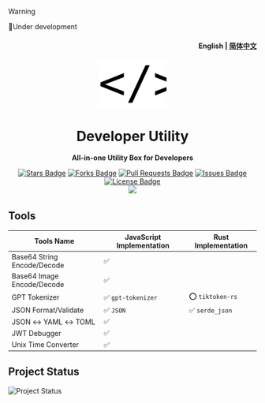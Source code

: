 > [!WARNING]
> 🚧Under development

<h4 align="right"><strong>English</strong> | <a href="./README_CN.md">简体中文</a></h4>
<p align="center">
    <img src=./src/icons/logo.svg width=138/>
</p>
<h1 align="center">Developer Utility</h1>
<p align="center"><strong>All-in-one Utility Box for Developers</strong></p>

<p align="center">
  <a href="https://github.com/AprilNEA/DevUtility/stargazers"><img src="https://img.shields.io/github/stars/AprilNEA/DevUtility" alt="Stars Badge"/></a>
  <a href="https://github.com/AprilNEA/DevUtility/network/members"><img src="https://img.shields.io/github/forks/AprilNEA/DevUtility" alt="Forks Badge"/></a>
  <a href="https://github.com/AprilNEA/DevUtility/pulls"><img src="https://img.shields.io/github/issues-pr/AprilNEA/DevUtility" alt="Pull Requests Badge"/></a>
  <a href="https://github.com/AprilNEA/DevUtility/issues"><img src="https://img.shields.io/github/issues-closed/AprilNEA/DevUtility" alt="Issues Badge"/></a>
  <a href="https://github.com/AprilNEA/DevUtility/blob/main/LICENSE"><img src="https://img.shields.io/github/license/AprilNEA/DevUtility" alt="License Badge"/></a>
  <br/> 
  <img src="https://hits.aprilnea.com/hits?url=https://github.com/AprilNEA/DevUtility" />
</p>

</div>


## Tools

| Tools Name                  | JavaScript Implementation          | Rust Implementation             |
| --------------------------- | ---------------------------------- | ------------------------------- |
| Base64 String Encode/Decode | :white_check_mark:                 |                                 |
| Base64 Image Encode/Decode  | :white_check_mark:                 |                                 |
| GPT Tokenizer               | :white_check_mark: `gpt-tokenizer` | :o: `tiktoken-rs`               |
| JSON Format/Validate        | :white_check_mark: `JSON`          | :white_check_mark: `serde_json` |
| JSON ↔ YAML ↔ TOML          | :white_check_mark:                 |                                 |
| JWT Debugger                | :white_check_mark:                 |                                 |
| Unix Time Converter         | :white_check_mark:                 |                                 |

## Project Status

![Project Status](https://repobeats.axiom.co/api/embed/0529cb5e27377848133ad8196106758f6a908472.svg "Repobeats analytics image")

